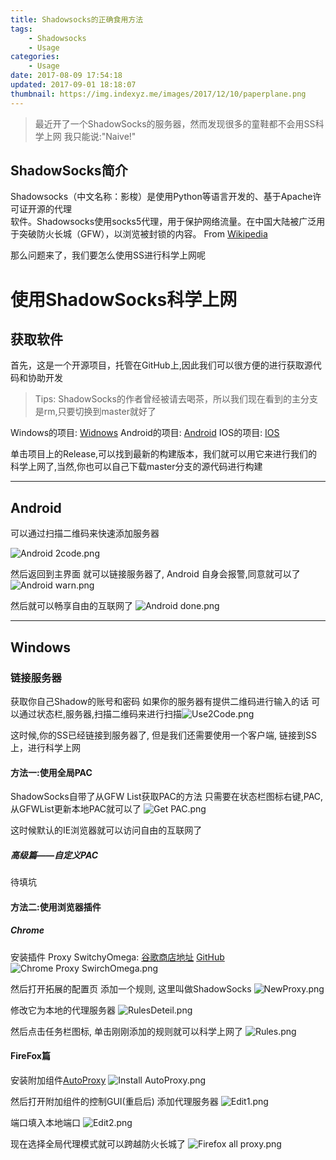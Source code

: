 ```yaml
---
title: Shadowsocks的正确食用方法
tags: 
    - Shadowsocks
    - Usage
categories:
    - Usage
date: 2017-08-09 17:54:18
updated: 2017-09-01 18:18:07
thumbnail: https://img.indexyz.me/images/2017/12/10/paperplane.png
---
```

> 最近开了一个ShadowSocks的服务器，然而发现很多的童鞋都不会用SS科学上网
  我只能说:"Naive!"

<!--more-->


## ShadowSocks简介
> 
Shadowsocks（中文名称：影梭）是使用Python等语言开发的、基于Apache许可证开源的代理     
软件。Shadowsocks使用socks5代理，用于保护网络流量。在中国大陆被广泛用于突破防火长城（GFW），以浏览被封锁的内容。
From [Wikipedia][1]


那么问题来了，我们要怎么使用SS进行科学上网呢
# 使用ShadowSocks科学上网
## 获取软件
首先，这是一个开源项目，托管在GitHub上,因此我们可以很方便的进行获取源代码和协助开发
> Tips:
  ShadowSocks的作者曾经被请去喝茶，所以我们现在看到的主分支是rm,只要切换到master就好了

Windows的项目: [Widnows][2]
Android的项目: [Android][3]
IOS的项目: [IOS][4]

单击项目上的Release,可以找到最新的构建版本，我们就可以用它来进行我们的科学上网了,当然,你也可以自己下载master分支的源代码进行构建

----------

## Android

可以通过扫描二维码来快速添加服务器

![Android 2code.png][5]

然后返回到主界面 就可以链接服务器了, Android 自身会报警,同意就可以了
![Android warn.png][6]

然后就可以畅享自由的互联网了
![Android done.png][7]

----------

## Windows

### 链接服务器
获取你自己Shadow的账号和密码
如果你的服务器有提供二维码进行输入的话
可以通过状态栏,服务器,扫描二维码来进行扫描![Use2Code.png][8]

这时候,你的SS已经链接到服务器了, 但是我们还需要使用一个客户端, 
链接到SS上，进行科学上网

#### 方法一:使用全局PAC
ShadowSocks自带了从GFW List获取PAC的方法
只需要在状态栏图标右键,PAC,从GFWList更新本地PAC就可以了
![Get PAC.png][9]

这时候默认的IE浏览器就可以访问自由的互联网了

##### 高级篇——自定义PAC
待填坑
#### 方法二:使用浏览器插件
##### Chrome
安装插件 Proxy SwitchyOmega: [谷歌商店地址][10]  [GitHub][11]
![Chrome Proxy SwirchOmega.png][12]

然后打开拓展的配置页
添加一个规则, 这里叫做ShadowSocks
![NewProxy.png][13]

修改它为本地的代理服务器
![RulesDeteil.png][14]

然后点击任务栏图标, 单击刚刚添加的规则就可以科学上网了
![Rules.png][15]

#### FireFox篇
安装附加组件[AutoProxy][16]
![Install AutoProxy.png][17]

然后打开附加组件的控制GUI(重启后)
添加代理服务器
![Edit1.png][18]

端口填入本地端口
![Edit2.png][19]

现在选择全局代理模式就可以跨越防火长城了
![Firefox all proxy.png][20]


  [1]: https://zh.wikipedia.org/wiki/Shadowsocks
  [2]: https://github.com/shadowsocks/shadowsocks-windows/
  [3]: https://github.com/shadowsocks/shadowsocks-android
  [4]: https://github.com/shadowsocks/shadowsocks-iOS
  [5]: https://o3xwvu85n.qnssl.com/2016/05/3648777761.png
  [6]: https://o3xwvu85n.qnssl.com/2016/05/3417398088.png
  [7]: https://o3xwvu85n.qnssl.com/2016/05/2121727418.png
  [8]: https://o3xwvu85n.qnssl.com/2016/05/3908564421.png
  [9]: https://o3xwvu85n.qnssl.com/2016/05/4276940742.png
  [10]: https://chrome.google.com/webstore/detail/proxy-switchyomega/padekgcemlokbadohgkifijomclgjgif?hl=zh-CN
  [11]: https://github.com/FelisCatus/SwitchyOmega
  [12]: https://o3xwvu85n.qnssl.com/2016/05/2218849068.png
  [13]: https://o3xwvu85n.qnssl.com/2016/05/1619808061.png
  [14]: https://o3xwvu85n.qnssl.com/2016/05/2403373922.png
  [15]: https://o3xwvu85n.qnssl.com/2016/05/2696533201.png
  [16]: https://addons.mozilla.org/zh-CN/firefox/addon/autoproxy/
  [17]: https://o3xwvu85n.qnssl.com/2016/05/1376335465.png
  [18]: https://o3xwvu85n.qnssl.com/2016/05/1196130009.png
  [19]: https://o3xwvu85n.qnssl.com/2016/05/3351527960.png
  [20]: https://o3xwvu85n.qnssl.com/2016/05/772997332.png
